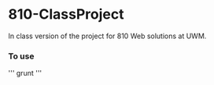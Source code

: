 # 810-ClassProject
In class version of the project for 810 Web solutions at UWM.

### To use
'''
grunt
'''